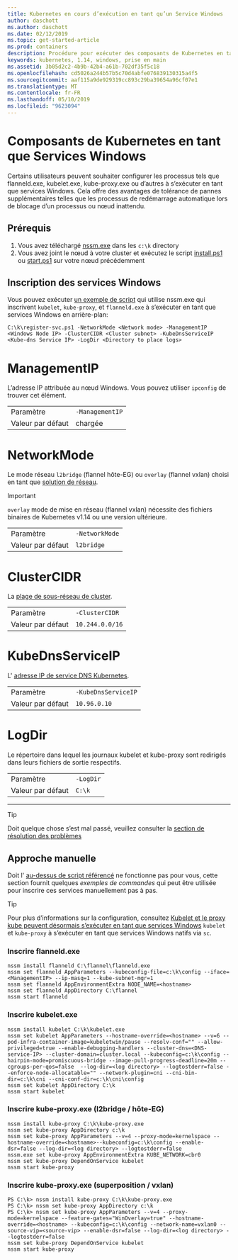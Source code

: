 ```yaml
---
title: Kubernetes en cours d’exécution en tant qu’un Service Windows
author: daschott
ms.author: daschott
ms.date: 02/12/2019
ms.topic: get-started-article
ms.prod: containers
description: Procédure pour exécuter des composants de Kubernetes en tant que services Windows.
keywords: kubernetes, 1.14, windows, prise en main
ms.assetid: 3b05d2c2-4b9b-42b4-a61b-702df35f5c18
ms.openlocfilehash: cd5026a244b57b5c70d4abfe076839130315a4f5
ms.sourcegitcommit: aaf115a9de929319cc893c29ba39654a96cf07e1
ms.translationtype: MT
ms.contentlocale: fr-FR
ms.lasthandoff: 05/10/2019
ms.locfileid: "9623094"
---
```

# <a name="kubernetes-components-as-windows-services"></a>Composants de Kubernetes en tant que Services Windows 

Certains utilisateurs peuvent souhaiter configurer les processus tels que flanneld.exe, kubelet.exe, kube-proxy.exe ou d’autres à s’exécuter en tant que services Windows. Cela offre des avantages de tolérance de pannes supplémentaires telles que les processus de redémarrage automatique lors de blocage d’un processus ou nœud inattendu.


## <a name="prerequisites"></a>Prérequis
1. Vous avez téléchargé [nssm.exe](https://nssm.cc/download) dans les `c:\k` directory
2. Vous avez joint le nœud à votre cluster et exécutez le script [install.ps1](https://github.com/Microsoft/SDN/tree/master/Kubernetes/flannel/install.ps1) ou [start.ps1](https://github.com/Microsoft/SDN/blob/master/Kubernetes/flannel/start.ps1) sur votre nœud précédemment

## <a name="registering-windows-services"></a>Inscription des services Windows
Vous pouvez exécuter [un exemple de script](https://github.com/Microsoft/SDN/tree/master/Kubernetes/flannel/register-svc.ps1) qui utilise nssm.exe qui inscrivent `kubelet`, `kube-proxy`, et `flanneld.exe` à s’exécuter en tant que services Windows en arrière-plan:

```
C:\k\register-svc.ps1 -NetworkMode <Network mode> -ManagementIP <Windows Node IP> -ClusterCIDR <Cluster subnet> -KubeDnsServiceIP <Kube-dns Service IP> -LogDir <Directory to place logs>
```

# [<a name="managementip"></a>ManagementIP](#tab/ManagementIP)
L’adresse IP attribuée au nœud Windows. Vous pouvez utiliser `ipconfig` de trouver cet élément.

|  |  | 
|---------|---------|
|Paramètre     | `-ManagementIP`        |
|Valeur par défaut    | chargée        |


# [<a name="networkmode"></a>NetworkMode](#tab/NetworkMode)
Le mode réseau `l2bridge` (flannel hôte-EG) ou `overlay` (flannel vxlan) choisi en tant que [solution de réseau](./network-topologies.md).

> [!Important] 
> `overlay` mode de mise en réseau (flannel vxlan) nécessite des fichiers binaires de Kubernetes v1.14 ou une version ultérieure.

|  |  | 
|---------|---------|
|Paramètre     | `-NetworkMode`        |
|Valeur par défaut    | `l2bridge`        |


# [<a name="clustercidr"></a>ClusterCIDR](#tab/ClusterCIDR)
La [plage de sous-réseau de cluster](./getting-started-kubernetes-windows.md#cluster-subnet-def).

|  |  | 
|---------|---------|
|Paramètre     | `-ClusterCIDR`        |
|Valeur par défaut    | `10.244.0.0/16`        |


# [<a name="kubednsserviceip"></a>KubeDnsServiceIP](#tab/KubeDnsServiceIP)
L' [adresse IP de service DNS Kubernetes](./getting-started-kubernetes-windows.md#kube-dns-def).

|  |  | 
|---------|---------|
|Paramètre     | `-KubeDnsServiceIP`        |
|Valeur par défaut    | `10.96.0.10`        |


# [<a name="logdir"></a>LogDir](#tab/LogDir)
Le répertoire dans lequel les journaux kubelet et kube-proxy sont redirigés dans leurs fichiers de sortie respectifs.

|  |  | 
|---------|---------|
|Paramètre     | `-LogDir`        |
|Valeur par défaut    | `C:\k`        |

---


> [!TIP] 
> Doit quelque chose s’est mal passé, veuillez consulter la [section de résolution des problèmes](./common-problems.md#i-have-problems-running-kubernetes-processes-as-windows-services)

## <a name="manual-approach"></a>Approche manuelle
Doit l' [au-dessus de script référencé](#registering-windows-services) ne fonctionne pas pour vous, cette section fournit quelques *exemples de commandes* qui peut être utilisée pour inscrire ces services manuellement pas à pas.

> [!TIP] 
> Pour plus d’informations sur la configuration, consultez [Kubelet et le proxy kube peuvent désormais s’exécuter en tant que services Windows](https://kubernetes.io/docs/getting-started-guides/windows/#kubelet-and-kube-proxy-can-now-run-as-windows-services) `kubelet` et `kube-proxy` à s’exécuter en tant que services Windows natifs via `sc`.

### <a name="register-flanneldexe"></a>Inscrire flanneld.exe
```
nssm install flanneld C:\flannel\flanneld.exe
nssm set flanneld AppParameters --kubeconfig-file=c:\k\config --iface=<ManagementIP> --ip-masq=1 --kube-subnet-mgr=1
nssm set flanneld AppEnvironmentExtra NODE_NAME=<hostname>
nssm set flanneld AppDirectory C:\flannel
nssm start flanneld
```

### <a name="register-kubeletexe"></a>Inscrire kubelet.exe
```
nssm install kubelet C:\k\kubelet.exe
nssm set kubelet AppParameters --hostname-override=<hostname> --v=6 --pod-infra-container-image=kubeletwin/pause --resolv-conf="" --allow-privileged=true --enable-debugging-handlers --cluster-dns=<DNS-service-IP> --cluster-domain=cluster.local --kubeconfig=c:\k\config --hairpin-mode=promiscuous-bridge --image-pull-progress-deadline=20m --cgroups-per-qos=false  --log-dir=<log directory> --logtostderr=false --enforce-node-allocatable="" --network-plugin=cni --cni-bin-dir=c:\k\cni --cni-conf-dir=c:\k\cni\config
nssm set kubelet AppDirectory C:\k
nssm start kubelet
```

### <a name="register-kube-proxyexe-l2bridge--host-gw"></a>Inscrire kube-proxy.exe (l2bridge / hôte-EG)
```
nssm install kube-proxy C:\k\kube-proxy.exe
nssm set kube-proxy AppDirectory c:\k
nssm set kube-proxy AppParameters --v=4 --proxy-mode=kernelspace --hostname-override=<hostname>--kubeconfig=c:\k\config --enable-dsr=false --log-dir=<log directory> --logtostderr=false
nssm.exe set kube-proxy AppEnvironmentExtra KUBE_NETWORK=cbr0
nssm set kube-proxy DependOnService kubelet
nssm start kube-proxy
```

### <a name="register-kube-proxyexe-overlay--vxlan"></a>Inscrire kube-proxy.exe (superposition / vxlan)
```
PS C:\k> nssm install kube-proxy C:\k\kube-proxy.exe
PS C:\k> nssm set kube-proxy AppDirectory c:\k
PS C:\k> nssm set kube-proxy AppParameters --v=4 --proxy-mode=kernelspace --feature-gates="WinOverlay=true" --hostname-override=<hostname> --kubeconfig=c:\k\config --network-name=vxlan0 --source-vip=<source-vip> --enable-dsr=false --log-dir=<log directory> --logtostderr=false
nssm set kube-proxy DependOnService kubelet
nssm start kube-proxy
```